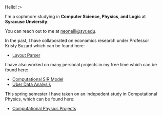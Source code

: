 Hello! :>

I'm a sophmore studying in **Computer Science, Physics, and Logic** at **Syracuse Unviersity**. 

You can reach out to me at [neoneill@syr.edu](mailto:neoneill@syr.edu). 

In the past, I have collaborated on economics research under Professor Kristy Buzard which can be found here:

- [Layout Parser](https://github.com/ninoc0/Layout-Parser)

I have also worked on many personal projects in my free time which can be found here:
- [Computational SIR Model](https://github.com/ninoc0/Computational_SIR_Model)
- [Uber Data Analysis](https://github.com/ninoc0/Uber-Data-Analysis)

This spring semester I have taken on an indepedent study in Computational Physics, which can be found here:
- [Computational Physics Projects](https://github.com/ninoc0/Computational-Physics-Projects)
